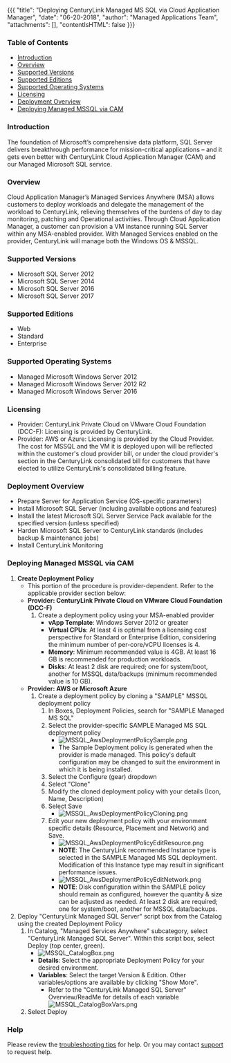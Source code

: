 {{{
  "title": "Deploying CenturyLink Managed MS SQL via Cloud Application Manager",
  "date": "06-20-2018",
  "author": "Managed Applications Team",
  "attachments": [],
  "contentIsHTML": false
}}}

### Table of Contents

* [Introduction](#introduction)
* [Overview](#overview)
* [Supported Versions](#supported-versions)
* [Supported Editions](#supported-editions)
* [Supported Operating Systems](#supported-operating-systems)
* [Licensing](#licensing)
* [Deployment Overview](#deployment-overview)
* [Deploying Managed MSSQL via CAM](#deploying-managed-mssql-via-cam)

### Introduction
The foundation of Microsoft’s comprehensive data platform, SQL Server delivers breakthrough performance for mission-critical applications – and it gets even better with CenturyLink Cloud Application Manager (CAM) and our Managed Microsoft SQL service.

### Overview
Cloud Application Manager’s Managed Services Anywhere (MSA) allows customers to deploy workloads and delegate the management of the workload to CenturyLink, relieving themselves of the burdens of day to day monitoring, patching and Operational activities.  Through Cloud Application Manager, a customer can provision a VM instance running SQL Server within any MSA-enabled provider.  With Managed Services enabled on the provider, CenturyLink will manage both the Windows OS & MSSQL.

### Supported Versions
* Microsoft SQL Server 2012
* Microsoft SQL Server 2014
* Microsoft SQL Server 2016
* Microsoft SQL Server 2017

### Supported Editions
* Web
* Standard
* Enterprise

### Supported Operating Systems
* Managed Microsoft Windows Server 2012
* Managed Microsoft Windows Server 2012 R2
* Managed Microsoft Windows Server 2016

### Licensing
* Provider: CenturyLink Private Cloud on VMware Cloud Foundation (DCC-F): Licensing is provided by CenturyLink.
* Provider: AWS or Azure: Licensing is provided by the Cloud Provider.  The cost for MSSQL and the VM it is deployed upon will be reflected within the customer's cloud provider bill, or under the cloud provider's section in the CenturyLink consolidated bill for customers that have elected to utilize CenturyLink's consolidated billing feature.

### Deployment Overview
* Prepare Server for Application Service (OS-specific parameters)
* Install Microsoft SQL Server (including available options and features)
* Install the latest Microsoft SQL Server Service Pack available for the specified version (unless specified)
* Harden Microsoft SQL Server to CenturyLink standards (includes backup & maintenance jobs)
* Install CenturyLink Monitoring

### Deploying Managed MSSQL via CAM
1. **Create Deployment Policy**
    - This portion of the procedure is provider-dependent.  Refer to the applicable provider section below:
    - **Provider: CenturyLink Private Cloud on VMware Cloud Foundation (DCC-F)**
        1. Create a deployment policy using your MSA-enabled provider
            - **vApp Template**: Windows Server 2012 or greater
            - **Virtual CPUs**: At least 4 is optimal from a licensing cost perspective for Standard or Enterprise Edition, considering the minimum number of per-core/vCPU licenses is 4.
            - **Memory**: Minimum recommended value is 4GB.  At least 16 GB is recommended for production workloads.
            - **Disks**: At least 2 disk are required; one for system/boot, another for MSSQL data/backups (minimum recommended value is 10 GB).
    - **Provider: AWS or Microsoft Azure**
        1. Create a deployment policy by cloning a "SAMPLE" MSSQL deployment policy
            1. In Boxes, Deployment Policies, search for "SAMPLE Managed MS SQL"
            2. Select the provider-specific SAMPLE Managed MS SQL deployment policy
                - ![MSSQL_AwsDeploymentPolicySample.png](../../images/cloud-application-manager/managed-apps/MSSQL_AwsDeploymentPolicySample.png)
                - The Sample Deployment policy is generated when the provider is made managed.  This policy's default configuration may be changed to suit the environment in which it is being installed.
            3. Select the Configure (gear) dropdown
            4. Select "Clone"
            5. Modify the cloned deployment policy with your details (Icon, Name, Description)
            6. Select Save
                - ![MSSQL_AwsDeploymentPolicyCloning.png](../../images/cloud-application-manager/managed-apps/MSSQL_AwsDeploymentPolicyCloning.png)
            7. Edit your new deployment policy with your environment specific details (Resource, Placement and Network) and Save.
                - ![MSSQL_AwsDeploymentPolicyEditResource.png](../../images/cloud-application-manager/managed-apps/MSSQL_AwsDeploymentPolicyEditResource.png) 
                - **NOTE**: The CenturyLink recommended Instance type is selected in the SAMPLE Managed MS SQL deployment.  Modification of this Instance type may result in significant performance issues.
                - ![MSSQL_AwsDeploymentPolicyEditNetwork.png](../../images/cloud-application-manager/managed-apps/MSSQL_AwsDeploymentPolicyEditNetwork.png)
                - **NOTE**: Disk configuration within the SAMPLE policy should remain as configured, however the quantity & size can be adjusted as needed.  At least 2 disk are required; one for system/boot, another for MSSQL data/backups.
2. Deploy "CenturyLink Managed SQL Server" script box from the Catalog using the created Deployment Policy                
    1. In Catalog, "Managed Services Anywhere" subcategory, select "CenturyLink Managed SQL Server".  Within this script box, select Deploy (top center, green).
        - ![MSSQL_CatalogBox.png](../../images/cloud-application-manager/managed-apps/MSSQL_CatalogBox.png)
        - **Details**: Select the appropriate Deployment Policy for your desired environment.
        - **Variables**: Select the target Version & Edition.  Other variables/options are available by clicking "Show More".
            - Refer to the "CenturyLink Managed SQL Server" Overview/ReadMe for details of each variable
        ![MSSQL_CatalogBoxVars.png](../../images/cloud-application-manager/managed-apps/MSSQL_CatalogBoxVars.png)
    2. Select Deploy

### Help
Please review the [troubleshooting tips](../Troubleshooting/troubleshooting-tips.md) for help. Or you may contact [support](http://managedservices.ctl.io) to request help.
